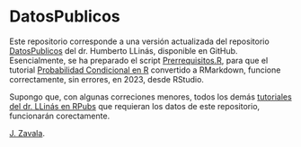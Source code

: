 # DatosPublicos

Este repositorio corresponde a una versión actualizada del repositorio [DatosPublicos](https://github.com/hllinas/DatosPublicos) del dr. Humberto LLinás, disponible en GitHub. Esencialmente, se ha preparado el script [Prerrequisitos.R](https://github.com/jzavalar/DatosPublicos/blob/main/prerrequisitos.R), para que el tutorial [Probabilidad Condicional en R](https://rpubs.com/hllinas/R_Prob_Condicional) convertido a RMarkdown, funcione correctamente, sin errores, en 2023, desde RStudio. 

Supongo que, con algunas correciones menores, todos los demás [tutoriales del dr. LLinás en RPubs](https://rpubs.com/hllinas/) que requieran los datos de este repositorio, funcionarán corectamente.

[J. Zavala](https://t.me/jzavalar).


